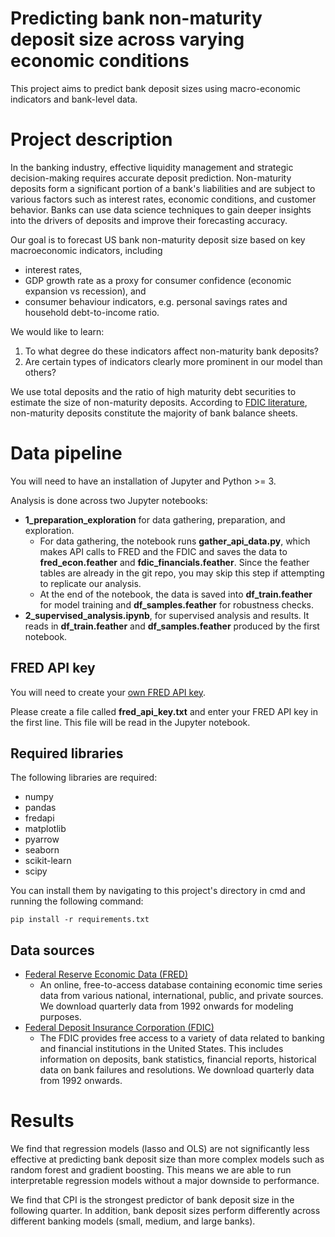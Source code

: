 # Predicting bank non-maturity deposit size across varying economic conditions

This project aims to predict bank deposit sizes using macro-economic indicators and bank-level data.

# Project description

In the banking industry, effective liquidity management and strategic decision-making requires accurate deposit prediction. Non-maturity deposits form a significant portion of a bank's liabilities and are subject to various factors such as interest rates, economic conditions, and customer behavior. Banks can use data science techniques to gain deeper insights into the drivers of deposits and improve their forecasting accuracy.

Our goal is to forecast US bank non-maturity deposit size based on key macroeconomic indicators, including

- interest rates,
- GDP growth rate as a proxy for consumer confidence (economic expansion vs recession), and
- consumer behaviour indicators, e.g. personal savings rates and household debt-to-income ratio.

We would like to learn:

1. To what degree do these indicators affect non-maturity bank deposits?
2. Are certain types of indicators clearly more prominent in our model than others?

We use total deposits and the ratio of high maturity debt securities to estimate the size of non-maturity deposits. According to [FDIC literature](https://www.fdic.gov/analysis/cfr/bank-research-conference/annual-20th/papers/xiang-paper.pdf), non-maturity deposits constitute the majority of bank balance sheets.

# Data pipeline

You will need to have an installation of Jupyter and Python >= 3.

Analysis is done across two Jupyter notebooks:

- **1_preparation_exploration** for data gathering, preparation, and exploration.
  - For data gathering, the notebook runs **gather_api_data.py**, which makes API calls to FRED and the FDIC and saves the data to **fred_econ.feather** and **fdic_financials.feather**. Since the feather tables are already in the git repo, you may skip this step if attempting to replicate our analysis.
  - At the end of the notebook, the data is saved into **df_train.feather** for model training and **df_samples.feather** for robustness checks.
- **2_supervised_analysis.ipynb**, for supervised analysis and results. It reads in **df_train.feather** and **df_samples.feather** produced by the first notebook.

## FRED API key

You will need to create your [own FRED API key](https://fred.stlouisfed.org/docs/api/api_key.html).

Please create a file called **fred_api_key.txt** and enter your FRED API key in the first line. This file will be read in the Jupyter notebook.

## Required libraries

The following libraries are required:

- numpy
- pandas
- fredapi
- matplotlib
- pyarrow
- seaborn
- scikit-learn
- scipy

You can install them by navigating to this project's directory in cmd and running the following command:

```pip install -r requirements.txt```

## Data sources

- [Federal Reserve Economic Data (FRED)](https://fred.stlouisfed.org/)
	- An online, free-to-access database containing economic time series data from various national, international, public, and private sources. We download quarterly data from 1992 onwards for modeling purposes.
- [Federal Deposit Insurance Corporation (FDIC)](https://www.fdic.gov/)	
	- The FDIC provides free access to a variety of data related to banking and financial institutions in the United States. This includes information on deposits, bank statistics, financial reports, historical data on bank failures and resolutions. We download quarterly data from 1992 onwards.

# Results

We find that regression models (lasso and OLS) are not significantly less effective at predicting bank deposit size than more complex models such as random forest and gradient boosting. This means we are able to run interpretable regression models without a major downside to performance.

We find that CPI is the strongest predictor of bank deposit size in the following quarter. In addition, bank deposit sizes perform differently across different banking models (small, medium, and large banks).
